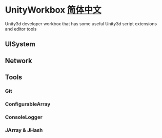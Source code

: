 # UnityWorkbox [简体中文](./README-zh-cn.md)
Unity3d developer workbox that has some useful Unity3d script extensions and editor tools

## UISystem
## Network
## Tools
### Git
### ConfigurableArray
### ConsoleLogger
### JArray & JHash
